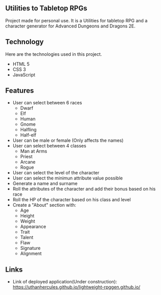 ## Utilities to Tabletop RPGs

Project made for personal use. It is a Utilities for tabletop RPG and a character generator for Advanced Dungeons and Dragons 2E.

## Technology

Here are the technologies used in this project.

-   HTML 5
-   CSS 3
-   JavaScript

## Features

-   User can select between 6 races
    -   Dwarf
    -   Elf
    -   Human
    -   Gnome
    -   Halfling
    -   Half-elf
-   User can be male or female (Only affects the names)
-   User can select between 4 classes
    -   Man at Arms
    -   Priest
    -   Arcane
    -   Rogue
-   User can select the level of the character
-   User can select the minimun attribute value possible
-   Generate a name and surname
-   Roll the attributes of the character and add their bonus based on his race
-   Roll the HP of the character based on his class and level
-   Create a "About" section with:
    -   Age
    -   Height
    -   Weight
    -   Appearance
    -   Trait
    -   Talent
    -   Flaw
    -   Signature
    -   Alignment

## Links

-   Link of deployed application(Under construction): https://uthanhercules.github.io/lightweight-rpggen.github.io/
